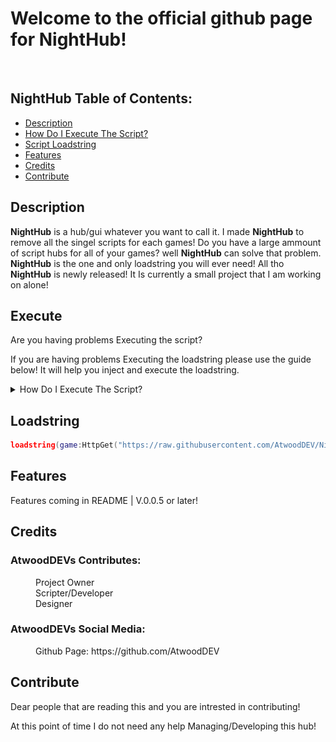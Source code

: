 # Welcome to the official github page for **NightHub**!

<p align="center">
  <img src="">
</p>

## NightHub Table of Contents:
- [Description](#description)
- [How Do I Execute The Script?](#execute)
- [Script Loadstring](#loadstring)
- [Features](#features)
- [Credits](#credits)
- [Contribute](#contribute)

## Description

**NightHub** is a hub/gui whatever you want to call it. I made **NightHub** to remove all the singel scripts for each games! Do you have a large ammount of script hubs for all of your games? well **NightHub** can solve that problem. **NightHub** is the one and only loadstring you will ever need! All tho **NightHub** is newly released! It Is currently a small project that I am working on alone!

## Execute

Are you having problems Executing the script?

If you are having problems Executing the loadstring please use the guide below! It will help you inject and execute the loadstring.

<details><summary>How Do I Execute The Script?</summary>
<p>

### First of all you will need to select the executor that you are using!

<!-- EXECUTOR: Synapse X -->
<details><summary>Synapse X [PAID]</summary>
<p>
<details><summary>Text Guide</summary>
<p>
You will be starting by opening the Executor you are using!

- Then join any game on Roblox.
- Now that you are in-game and you have your executor open. You will need to find the **INJECT** button on the executor.
- Once you find the button you will press it.
- The executor will now **Inject** into roblox.
- After **Injecting** you will copy the **loadstring** below!

```lua
loadstring(game:HttpGet("https://raw.githubusercontent.com/AtwoodDEV/NightHub/main/NightHub-Loader.lua"))()
```
- Once you copied the **loadstring** you are going to paste it in the executor.
- After all that find the **EXECUTE** button and click it to load the script!
</p>
</details>
<details><summary>Image Guide</summary>
<p>

### Start by opening the ***Synapse X*** executor!
  
![alt text](https://github.com/AtwoodDEV/ZA-Hub/blob/main/Assets/Images/Executors/Synapse%20X/Synapse%20Guide%20%231.png "Synapse Guide #1")

### While ***Synapse X*** is opening. You can join any game on roblox.
  
![alt text](https://github.com/AtwoodDEV/ZA-Hub/blob/main/Assets/Images/Executors/Synapse%20X/Synapse%20Guide%20%232.png "Synapse Guide #2")

### When you are in-game and ***Synapse X*** is fully open you are going to click ***ATTACH***
  
![alt text](https://github.com/AtwoodDEV/ZA-Hub/blob/main/Assets/Images/Executors/Synapse%20X/Synapse%20Guide%20%233.png "Synapse Guide #3")

### While ***Synapse X*** is attaching to Roblox you can go ahead and copy the ***Loadstring*** below!
  
```lua
loadstring(game:HttpGet("https://raw.githubusercontent.com/AtwoodDEV/NightHub/main/NightHub-Loader.lua"))()
```

### After that you have copied the Loadstring you can go ahead and ***PASTE*** it into the Executor.
  
![alt text](https://github.com/AtwoodDEV/ZA-Hub/blob/main/Assets/Images/Executors/Synapse%20X/Synapse%20Guide%20%235.png "Synapse Guide #5")
  
### After that you have pasted in the loadstring in the executor you are gonna press ***EXECUTE***
  
![alt text](https://github.com/AtwoodDEV/ZA-Hub/blob/main/Assets/Images/Executors/Synapse%20X/Synapse%20Guide%20%236.png "Synapse Guide #6")
  
### And then just wait for the script to load and then you are good to go and have ***FUN***
  
![alt text](https://github.com/AtwoodDEV/ZA-Hub/blob/main/Assets/Images/Executors/Synapse%20X/Synapse%20Guide%20%237.png "Synapse Guide #7")
</p>
</details>
</p>
</details>

<!-- EXECUTOR: Script-Ware -->

<details><summary>Script-Ware [PAID]</summary>
<p>
<details><summary>Text Guide</summary>
<p>
You will be starting by opening the Executor you are using!

- Then join any game on Roblox.
- Now that you are in-game and you have your executor open. You will need to find the **INJECT** button on the executor.
- Once you find the button you will press it.
- The executor will now **Inject** into roblox.
- After **Injecting** you will copy the **loadstring** below!

```lua
loadstring(game:HttpGet("https://raw.githubusercontent.com/AtwoodDEV/NightHub/main/NightHub-Loader.lua"))()
```
- Once you copied the **loadstring** you are going to paste it in the executor.
- After all that find the **EXECUTE** button and click it to load the script!
</p>
</details>
<details><summary>Image Guide</summary>
<p>

#### GUIDE COMING SOON!

</p>
</details>
</p>
</details>


</p>
</details>

## Loadstring

```lua
loadstring(game:HttpGet("https://raw.githubusercontent.com/AtwoodDEV/NightHub/main/NightHub-Loader.lua"))()
```

## Features

Features coming in README | V.0.0.5 or later!

## Credits

### AtwoodDEVs Contributes:
<dl>
  <dd>Project Owner</dd>
  <dd>Scripter/Developer</dd>
  <dd>Designer</dd>
</dl>

### AtwoodDEVs Social Media:
<dl>
  <dd>Github Page: https://github.com/AtwoodDEV</dd>
</dl>

## Contribute

Dear people that are reading this and you are intrested in contributing!

At this point of time I do not need any help Managing/Developing this hub!
